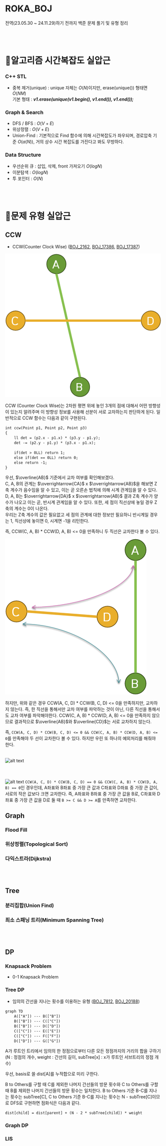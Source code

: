 # ROKA_BOJ
전역(23.05.30 ~ 24.11.29)하기 전까지 백준 문제 풀기 및 유형 정리<br/><br/><br/><br/>

# :rocket:알고리즘 시간복잡도 실압근
### C++ STL
- 중복 제거(unique) : unique 자체는 $O(N)$이지만, erase(unique()) 형태면 $O(NM)$
<br/> 기본 형태 : ***v1.erase(unique(v1.begin(), v1.end()), v1.end());***

### Graph & Search
- DFS / BFS : $O(V + E)$
- 위상정렬 : $O(V + E)$
- Union-Find : 기본적으로 Find 함수에 의해 시간복잡도가 좌우되며, 경로압축 기준 $O(a(N))$, 거의 상수 시간 복잡도를 가진다고 봐도 무방하다.

### Data Structure
- 우선순위 큐 : 삽입, 삭제, front 가져오기 $O(logN)$
- 이분탐색 : $O(logN)$
- 투 포인터 : $O(N)$<br/><br/><br/><br/>

# :rocket:문제 유형 실압근
## CCW
- CCW(Counter Clock Wise) ([BOJ_2162](https://www.acmicpc.net/problem/2162), [BOJ_17386](https://www.acmicpc.net/problem/17386), [BOJ_17387](https://www.acmicpc.net/problem/17387))

![alt text](image-4.png)

CCW (Counter Clock Wise)는 2차원 평면 위에 놓인 3개의 점에 대해서 어떤 방향성이 있는지 알려주며 이 방향성 정보를 사용해 선분이 서로 교차하는지 판단하게 된다. 일반적으로 CCW 함수는 다음과 같이 구현된다.
```mermaid
int ccw(Point p1, Point p2, Point p3)
{
    ll det = (p2.x - p1.x) * (p3.y - p1.y);
    det -= (p2.y - p1.y) * (p3.x - p1.x);

    if(det > 0LL) return 1;
    else if(det == 0LL) return 0;
    else return -1;
}
```
우선, $\overline{AB}$ 기준에서 교차 여부를 확인해보겠다. </br>
C, A, B의 관계는 $\overrightarrow{CA}$ x $\overrightarrow{AB}$을 해보면 Z축 계수가 음수임을 알 수 있고, 이는 곧 오른손 법칙에 의해 시계 관계임을 알 수 있다.
D, A, B는 $\overrightarrow{DA}$ x $\overrightarrow{AB}$ 결과 Z축 계수가 양수가 나오고 이는 곧, 반시계 관계임을 알 수 있다. 또한, 세 점이 직선상에 놓일 경우 Z축의 계수는 0이 나온다.<br/>
우리는 Z축 계수의 값은 필요없고 세 점의 관계에 대한 정보만 필요하니 반시계일 경우는 1, 직선상에 놓이면 0, 시계면 -1을 리턴한다.

즉, CCW(C, A, B) * CCW(D, A, B) <= 0을 만족하니 두 직선은 교차한다 볼 수 있다.

![alt text](image-2.png)

하지만, 위와 같은 경우 CCW(A, C, D) * CCW(B, C, D) <= 0을 만족하지만, 교차하지 않는다. 즉,  한 직선을 통해서만 교차 여부를 파악하는 것이 아닌,  다른 직선을 통해서도 교차 여부를 파악해야한다. CCW(C, A, B) * CCW(D, A, B) <= 0을 만족하지 않으므로 결과적으로  $\overline{AB}$와  $\overline{CD}$는 서로 교차하지 않는다.

즉, 
```CCW(A, C, D) * CCW(B, C, D) <= 0 && CCW(C, A, B) * CCW(D, A, B) <= 0```를 만족해야 두 선이 교차한다 볼 수 있다. 하지만 우린 또 하나의 예외처리를 해줘야 한다.
</br></br></br>
![alt text](image-5.png)
</br></br></br></br>
![alt text](image-6.png)
```CCW(A, C, D) * CCW(B, C, D) == 0 && CCW(C, A, B) * CCW(D, A, B) == 0```인 경우인데, A좌표와 B좌표 중 가장 큰 값과 C좌표와 D좌표 중 가장 큰 값이, 서로의 작은 값보다 크면 교차한다. 즉, A좌표와 B좌표 중 가장 큰 값을 B로, C좌표와 D좌표 중 가장 큰 값을 D로 둘 때 ```B >= C && D >= A```를 만족하면 교차한다. 

## Graph
### Flood Fill
### 위상정렬(Topological Sort)
### 다익스트라(Dijkstra)
<br/><br/>
## Tree
### 분리집합(Union Find)
### 최소 스패닝 트리(Minimum Spanning Tree)
<br/><br/>
## DP
### Knapsack Problem
- 0-1 Knapsack Problem
### Tree DP
- 임의의 간선을 지나는 횟수를 이용하는 유형 ([BOJ_7812](https://www.acmicpc.net/problem/7812), [BOJ_20188](https://www.acmicpc.net/problem/20188))

```mermaid
graph TD
    A(["A"]) --- B(["B"]) 
    B(["B"]) --- C(["C"])
    B(["B"]) --- D(["D"])
    C(["C"]) --- E(["E"])
    C(["C"]) --- F(["F"])
    D(["D"]) --- G(["G"])
``` 
A가 루트인 트리에서 임의의 한 정점으로부터 다른 모든 정점까지의 거리의 합을 구하기<br/>
(N : 정점의 개수, weight : 간선의 길이, subTree[x] : x가 루트인 서브트리의 정점 개수)
    
우선, basis로 쓸 dist[A]를 누적합으로 미리 구한다.

B to Others를 구할 때 C를 제외한 나머지 간선들의 방문 횟수와 C to Others를 구할 때 B를 제외한 나머지 간선들의 방문 횟수는 일치한다. 
B to Others 기준 B-C를 지나는 횟수는 subTree[C], C to Others 기준 B-C를 지나는 횟수는 N - subTree[C]이므로 DFS로 구현하면 점화식은 다음과 같다.

    dist[child] = dist[parent] + (N - 2 * subTree[child]) * weight
    

### Graph DP
### LIS
